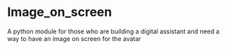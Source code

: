 # Image_on_screen
A python module for those who are building a digital assistant and need a way to have an image on screen for the avatar
